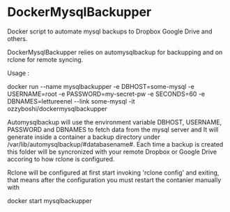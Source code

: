 # DockerMysqlBackupper
Docker script to automate mysql backups to Dropbox Google Drive and others.

DockerMysqlBackupper relies on automysqlbackup for backupping and on rclone for remote syncing.

Usage : 

  docker run --name mysqlbackupper -e DBHOST=some-mysql -e USERNAME=root -e PASSWORD=my-secret-pw -e SECONDS=60 -e DBNAMES=lettureenel --link some-mysql -it ozzyboshi/dockermysqlbackupper

Automysqlbackup will use the environment variable DBHOST, USERNAME, PASSWORD and DBNAMES to fetch data from the mysql server and It will generate inside a container a backup directory under /var/lib/automysqlbackup/#databasename#.
Each time a backup is created this folder will be syncronized with your remote Dropbox or Google Drive accoring to how rclone is configured.

Rclone will be configured at first start invoking 'rclone config' and exiting, that means after the configuration you must restart the contanier manually with

  docker start mysqlbackupper
  

